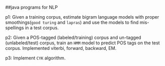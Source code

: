 ##java programs for NLP

p1: Given a training corpus, estimate bigram language models with proper smoothings(`good turing` and `lapras`) and use the models to find mis-spellings in a test corpus.

p2: Given a POS-tagged (labeled/training) corpus and un-tagged (unlabeled/test) corpus, train an `HMM` model to predict POS tags on the test corpus. Implemented viterbi, forward, backward, EM.

p3: Implement `CYK` algorithm.